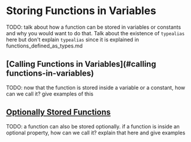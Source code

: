 # Storing Functions in Variables

TODO: talk about how a function can be stored in variables or constants and why you would want to do that. Talk about the existence of `typealias` here but don't explain `typealias` since it is explained in functions_defined_as_types.md

## [Calling Functions in Variables](#calling functions-in-variables)

TODO: now that the function is stored inside a variable or a constant, how can we call it? give examples of this

## [Optionally Stored Functions](#optionally-stored-functions)

TODO: a function can also be stored optionally. if a function is inside an optional property, how can we call it? explain that here and give examples


